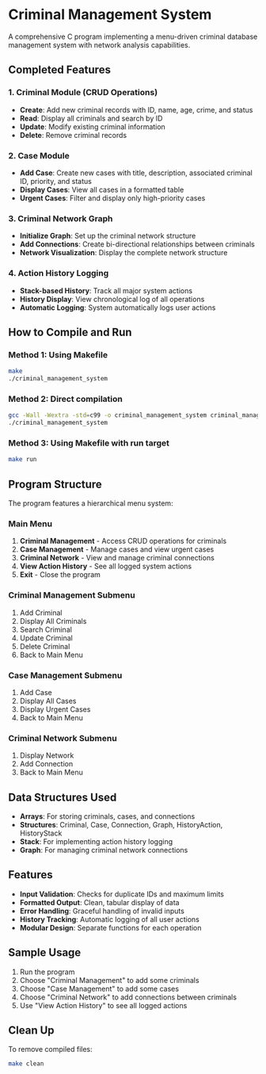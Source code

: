 # Criminal Management System

A comprehensive C program implementing a menu-driven criminal database management system with network analysis capabilities.

## Completed Features

### 1. Criminal Module (CRUD Operations)
- **Create**: Add new criminal records with ID, name, age, crime, and status
- **Read**: Display all criminals and search by ID
- **Update**: Modify existing criminal information
- **Delete**: Remove criminal records

### 2. Case Module
- **Add Case**: Create new cases with title, description, associated criminal ID, priority, and status
- **Display Cases**: View all cases in a formatted table
- **Urgent Cases**: Filter and display only high-priority cases

### 3. Criminal Network Graph
- **Initialize Graph**: Set up the criminal network structure
- **Add Connections**: Create bi-directional relationships between criminals
- **Network Visualization**: Display the complete network structure

### 4. Action History Logging
- **Stack-based History**: Track all major system actions
- **History Display**: View chronological log of all operations
- **Automatic Logging**: System automatically logs user actions

## How to Compile and Run

### Method 1: Using Makefile
```bash
make
./criminal_management_system
```

### Method 2: Direct compilation
```bash
gcc -Wall -Wextra -std=c99 -o criminal_management_system criminal_management_system.c
./criminal_management_system
```

### Method 3: Using Makefile with run target
```bash
make run
```

## Program Structure

The program features a hierarchical menu system:

### Main Menu
1. **Criminal Management** - Access CRUD operations for criminals
2. **Case Management** - Manage cases and view urgent cases
3. **Criminal Network** - View and manage criminal connections
4. **View Action History** - See all logged system actions
5. **Exit** - Close the program

### Criminal Management Submenu
1. Add Criminal
2. Display All Criminals
3. Search Criminal
4. Update Criminal
5. Delete Criminal
6. Back to Main Menu

### Case Management Submenu
1. Add Case
2. Display All Cases
3. Display Urgent Cases
4. Back to Main Menu

### Criminal Network Submenu
1. Display Network
2. Add Connection
3. Back to Main Menu

## Data Structures Used

- **Arrays**: For storing criminals, cases, and connections
- **Structures**: Criminal, Case, Connection, Graph, HistoryAction, HistoryStack
- **Stack**: For implementing action history logging
- **Graph**: For managing criminal network connections

## Features

- **Input Validation**: Checks for duplicate IDs and maximum limits
- **Formatted Output**: Clean, tabular display of data
- **Error Handling**: Graceful handling of invalid inputs
- **History Tracking**: Automatic logging of all user actions
- **Modular Design**: Separate functions for each operation

## Sample Usage

1. Run the program
2. Choose "Criminal Management" to add some criminals
3. Choose "Case Management" to add some cases
4. Choose "Criminal Network" to add connections between criminals
5. Use "View Action History" to see all logged actions

## Clean Up

To remove compiled files:
```bash
make clean
```
